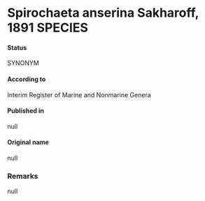 Spirochaeta anserina Sakharoff, 1891 SPECIES
=======

#### Status
SYNONYM

#### According to
Interim Register of Marine and Nonmarine Genera

#### Published in
null

#### Original name
null

### Remarks
null